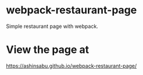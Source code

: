 # webpack-restaurant-page

Simple restaurant page with webpack.

# View the page at
https://ashinsabu.github.io/webpack-restaurant-page/
